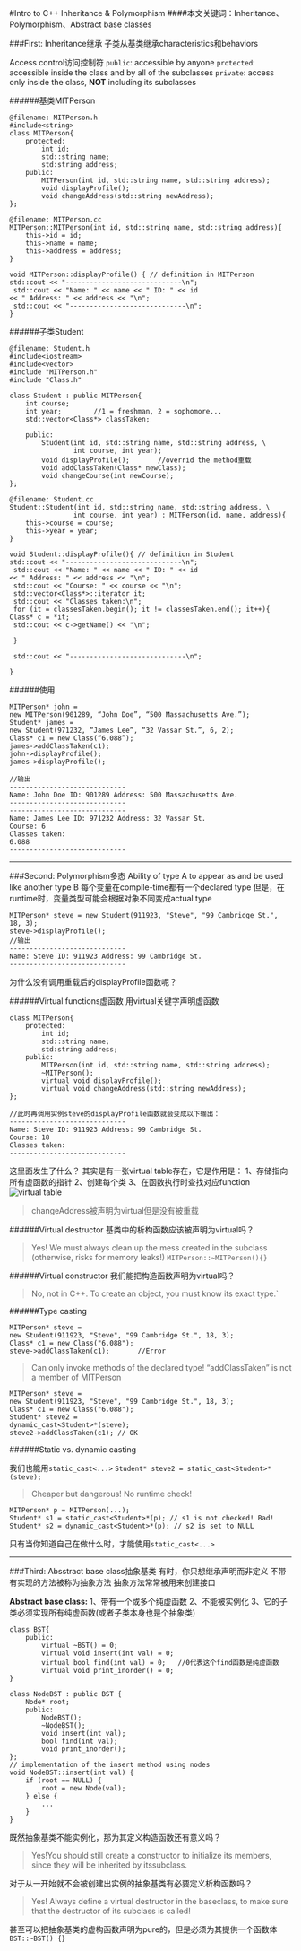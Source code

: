 #Intro to C++ Inheritance & Polymorphism
####本文关键词：Inheritance、Polymorphism、Abstract base classes

###First: Inheritance继承
子类从基类继承characteristics和behaviors

Access control访问控制符
`public`: accessible by anyone
`protected`: accessible inside the class and by all of the subclasses
`private`: access only inside the class, **NOT** including its subclasses

######基类MITPerson
```
@filename: MITPerson.h
#include<string>
class MITPerson{
	protected:
    	int id;
        std::string name;
        std:string address;
    public:
    	MITPerson(int id, std::string name, std::string address);
        void displayProfile();
        void changeAddress(std::string newAddress);
};

@filename: MITPerson.cc
MITPerson::MITPerson(int id, std::string name, std::string address){
	this->id = id;
    this->name = name;
    this->address = address;
}

void MITPerson::displayProfile() { // definition in MITPerson
std::cout << "-----------------------------\n";
 std::cout << "Name: " << name << " ID: " << id
<< " Address: " << address << "\n";
 std::cout << "-----------------------------\n";
}

```

######子类Student
```
@filename: Student.h
#include<iostream>
#include<vector>
#include "MITPerson.h"
#include "Class.h"

class Student : public MITPerson{
	int course;
    int year;        //1 = freshman, 2 = sophomore...
    std::vector<Class*> classTaken;
    
    public:
    	Student(int id, std::string name, std::string address, \
        		int course, int year);
        void displayProfile();       //overrid the method重载
        void addClassTaken(Class* newClass);
        void changeCourse(int newCourse);
};

@filename: Student.cc
Student::Student(int id, std::string name, std::string address, \
				int course, int year) : MITPerson(id, name, address){
	this->course = course;
    this->year = year;
}

void Student::displayProfile(){ // definition in Student
std::cout << "-----------------------------\n";
 std::cout << "Name: " << name << " ID: " << id
<< " Address: " << address << "\n";
 std::cout << "Course: " << course << "\n";
 std::vector<Class*>::iterator it;
 std::cout << "Classes taken:\n";
 for (it = classesTaken.begin(); it != classesTaken.end(); it++){
Class* c = *it;
 std::cout << c->getName() << "\n";

 }

 std::cout << "-----------------------------\n";

}
```
######使用
```
MITPerson* john =
new MITPerson(901289, “John Doe”, “500 Massachusetts Ave.”);
Student* james =
new Student(971232, “James Lee”, “32 Vassar St.”, 6, 2);
Class* c1 = new Class(“6.088”);
james->addClassTaken(c1);
john->displayProfile();
james->displayProfile();

//输出
-----------------------------
Name: John Doe ID: 901289 Address: 500 Massachusetts Ave.
-----------------------------
-----------------------------
Name: James Lee ID: 971232 Address: 32 Vassar St.
Course: 6
Classes taken:
6.088
-----------------------------
```

***
###Second: Polymorphism多态
Ability of type A to appear as and be used like another
type B
每个变量在compile-time都有一个declared type
但是，在runtime时，变量类型可能会根据对象不同变成actual type
```
MITPerson* steve = new Student(911923, "Steve", "99 Cambridge St.", 18, 3);
steve->displayProfile();
//输出
-----------------------------
Name: Steve ID: 911923 Address: 99 Cambridge St.
-----------------------------
```
为什么没有调用重载后的displayProfile函数呢？

######Virtual functions虚函数
用virtual关键字声明虚函数
```
class MITPerson{
	protected:
    	int id;
        std::string name;
        std:string address;
    public:
    	MITPerson(int id, std::string name, std::string address);
        ~MITPerson();
        virtual void displayProfile();
        virtual void changeAddress(std::string newAddress);
};

//此时再调用实例steve的displayProfile函数就会变成以下输出：
-----------------------------
Name: Steve ID: 911923 Address: 99 Cambridge St.
Course: 18
Classes taken:
-----------------------------
```
这里面发生了什么？
其实是有一张virtual table存在，它是作用是：
1、存储指向所有虚函数的指针
2、创建每个类
3、在函数执行时查找对应function
![virtual table](./virtual_table.png "virtual table")
>changeAddress被声明为virtual但是没有被重载

######Virtual destructor
基类中的析构函数应该被声明为virtual吗？
>Yes! We must always clean up the mess created in the
>subclass (otherwise, risks for memory leaks!)
`MITPerson::~MITPerson(){}`

######Virtual constructor
我们能把构造函数声明为virtual吗？
>No, not in C++. To create an object, you must know its exact type.`


######Type casting
```
MITPerson* steve =
new Student(911923, "Steve", "99 Cambridge St.", 18, 3);
Class* c1 = new Class("6.088");
steve->addClassTaken(c1);       //Error
```
>Can only invoke methods of the declared type!
>“addClassTaken” is not a member of MITPerson

```
MITPerson* steve =
new Student(911923, "Steve", "99 Cambridge St.", 18, 3);
Class* c1 = new Class("6.088");
Student* steve2 =
dynamic_cast<Student>*(steve);
steve2->addClassTaken(c1); // OK
```

######Static vs. dynamic casting 

我们也能用`static_cast<...>`
`Student* steve2 = static_cast<Student>*(steve);`
>Cheaper but dangerous! No runtime check!

```
MITPerson* p = MITPerson(...);
Student* s1 = static_cast<Student>*(p); // s1 is not checked! Bad!
Student* s2 = dynamic_cast<Student>*(p); // s2 is set to NULL
```
只有当你知道自己在做什么时，才能使用`static_cast<...>`
***

###Third: Absstract base class抽象基类
有时，你只想继承声明而非定义
不带有实现的方法被称为抽象方法
抽象方法常常被用来创建接口

**Abstract base class:**
1、带有一个或多个纯虚函数
2、不能被实例化
3、它的子类必须实现所有纯虚函数(或者子类本身也是个抽象类)

```
class BST{
	public:
    	virtual ~BST() = 0;
        virtual void insert(int val) = 0;
        virtual bool find(int val) = 0;   //0代表这个find函数是纯虚函数
        virtual void print_inorder() = 0;
}

class NodeBST : public BST {
	Node* root;
	public:
		NodeBST();
		~NodeBST();
        void insert(int val);
        bool find(int val);
		void print_inorder();
};
// implementation of the insert method using nodes
void NodeBST::insert(int val) {
	if (root == NULL) {
		root = new Node(val);
	} else {
 		...
 	}
}
```

既然抽象基类不能实例化，那为其定义构造函数还有意义吗？
>Yes!You should still create a constructor to initialize
>its members, since they will be inherited by itssubclass.

对于从一开始就不会被创建出实例的抽象基类有必要定义析构函数吗？
>Yes! Always define a virtual destructor in the baseclass,
>to make sure that the destructor of its subclass is called!

甚至可以把抽象基类的虚构函数声明为pure的，但是必须为其提供一个函数体
`BST::~BST() {}`